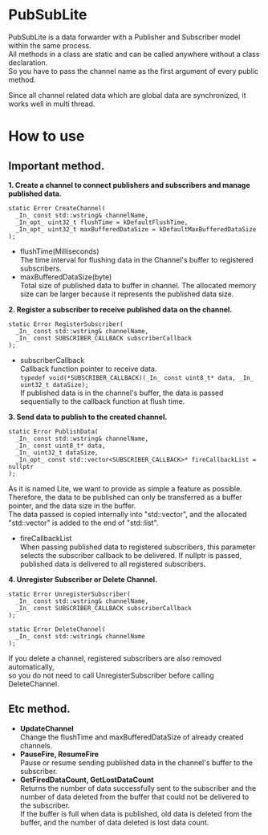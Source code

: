 # PubSubLite
PubSubLite is a data forwarder with a Publisher and Subscriber model within the same process.  
All methods in a class are static and can be called anywhere without a class declaration.  
So you have to pass the channel name as the first argument of every public method.  

Since all channel related data which are global data are synchronized, it works well in multi thread.  

# How to use
## Important method.
**1. Create a channel to connect publishers and subscribers and manage published data.**
```
static Error CreateChannel(
  _In_ const std::wstring& channelName, 
  _In_opt_ uint32_t flushTime = kDefaultFlushTime, 
  _In_opt_ uint32_t maxBufferedDataSize = kDefaultMaxBufferedDataSize
);
```
* flushTime(Milliseconds)  
The time interval for flushing data in the Channel's buffer to registered subscribers.  
* maxBufferedDataSize(byte)  
Total size of published data to buffer in channel. The allocated memory size can be larger because it represents the published data size.  

**2. Register a subscriber to receive published data on the channel.**
```
static Error RegisterSubscriber(
  _In_ const std::wstring& channelName, 
  _In_ const SUBSCRIBER_CALLBACK subscriberCallback
);
```
* subscriberCallback  
Callback function pointer to receive data.  
`typedef void(*SUBSCRIBER_CALLBACK)(_In_ const uint8_t* data, _In_ uint32_t dataSize);`  
If published data is in the channel's buffer, the data is passed sequentially to the callback function at flush time.  

**3. Send data to publish to the created channel.**
```
static Error PublishData(
  _In_ const std::wstring& channelName, 
  _In_ const uint8_t* data, 
  _In_ uint32_t dataSize, 
  _In_opt_ const std::vector<SUBSCRIBER_CALLBACK>* fireCallbackList = nullptr
);
```
As it is named Lite, we want to provide as simple a feature as possible.  
Therefore, the data to be published can only be transferred as a buffer pointer, and the data size in the buffer.  
The data passed is copied internally into "std::vector", and the allocated "std::vector" is added to the end of "std::list".

* fireCallbackList  
When passing published data to registered subscribers, this parameter selects the subscriber callback to be delivered.
If nullptr is passed, published data is delivered to all registered subscribers.

**4. Unregister Subscriber or Delete Channel.**
```
static Error UnregisterSubscriber(
  _In_ const std::wstring& channelName, 
  _In_ const SUBSCRIBER_CALLBACK subscriberCallback
);

static Error DeleteChannel(
  _In_ const std::wstring& channelName
);
```
If you delete a channel, registered subscribers are also removed automatically,  
so you do not need to call UnregisterSubscriber before calling DeleteChannel.  

## Etc method.
* **UpdateChannel**  
Change the flushTime and maxBufferedDataSize of already created channels.
* **PauseFire, ResumeFire**  
Pause or resume sending published data in the channel's buffer to the subscriber.
* **GetFiredDataCount, GetLostDataCount**  
Returns the number of data successfully sent to the subscriber and the number of data deleted from the buffer that could not be delivered to the subscriber.  
If the buffer is full when data is published, old data is deleted from the buffer, and the number of data deleted is lost data count.

